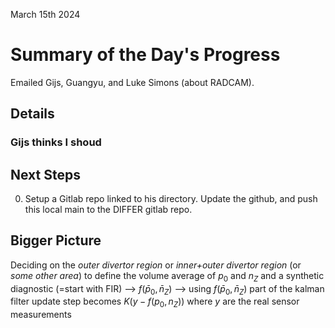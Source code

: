 March 15th 2024

# Summary of the Day's Progress
Emailed Gijs, Guangyu, and Luke Simons (about RADCAM).

## Details
### Gijs thinks I shoud

## Next Steps
0. Setup a Gitlab repo linked to his directory. Update the github, and push this local main to the DIFFER gitlab repo.

## Bigger Picture
Deciding on the *outer divertor region* or *inner+outer divertor region* (or *some other area*) to define the volume average of $p_0$ and $n_Z$ and a synthetic diagnostic (=start with FIR) --> $f(\bar{p}_0, \bar{n}_Z)$ --> using $f(\bar{p}_0, \bar{n}_Z)$ part of the kalman filter update step becomes $K(y - f(p_0, n_Z))$ where $y$ are the real sensor measurements 